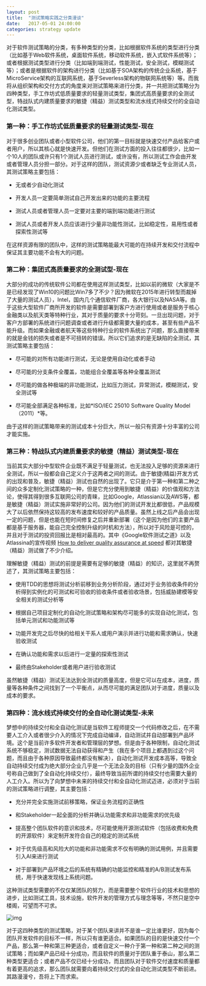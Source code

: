 ```yaml
---
layout: post
title:  "测试策略实践之分类漫谈"
date:   2017-05-01 24:00:00
categories: strategy update
---
```


对于软件测试策略的分类，有多种类型的分类，比如根据软件系统的类型进行分类（比如基于Web软件系统，桌面软件系统，移动软件系统，嵌入式软件系统等）；或者根据测试类型进行分类（比如端到端测试，性能测试，安全测试，模糊测试等）；或者是根据软件的架构进行分类（比如基于SOA架构的传统企业系统，基于MicroService架构的互联网系统，基于Severless架构的物联网系统等）等。而我将从组织架构和交付方式的角度来对测试策略来进行分类，并一共把测试策略分为四种类型，手工作坊式低质量要求的轻量测试类型，集团式高质量要求的全测试型，特战队式内建质量要求的敏捷（精益）测试类型和流水线式持续交付的全自动化测试类型。

### 第一种：手工作坊式低质量要求的轻量测试类型-现在

对于很多创业团队或者小型软件公司，他们的第一目标就是快速交付产品给客户或者用户，所以其核心就是快速开发。但他们在测试方面的投入往往都很少，比如一个10人的团队或许只有1个测试人员进行测试，或许没有，所以测试工作会由开发或者管理人员分担一部分。对于这样的团队，测试资源少或者缺乏专业测试人员，其测试策略主要包括：

- 无或者少自动化测试

- 开发人员一定要简单测试自己开发出来的功能的主要流程

- 测试人员或者管理人员一定要对主要的端到端功能进行测试

- 测试人员或者开发人员应该进行少量非功能性测试，比如稳定性，易用性或者探索性测试等


在这样资源有限的团队中，这样的测试策略能最大可能的在持续开发和交付流程中保证其主要功能不会有大的问题。

### 第二种：集团式高质量要求的全测试型-现在

大部分的成功的传统软件公司都在使用这样测试类型，比如以前的微软（大家是不是已经发现了Win10的问题比Win7多了不少？因为微软在2015年进行转型而裁掉了大量的测试人员），Intel，国内几个通信软件厂商，各大银行以及NASA等。由于这些大型软件厂商所开发的软件是需要部署到客户方进行使用或者是服务于核心金融类以及航天类等特种行业，其对于质量的要求十分苛刻。一旦出现问题，对于客户方部署的系统进行问题调查或者进行升级都需要大量的成本，甚至有些产品不能升级。而如果金融或者航天等这些特种行业的软件系统出了问题，那么直接带来的就是金钱的损失或者是不可扭转的错误。所以它们追求的是无缺陷的全测试，其测试策略主要包括：

- 尽可能的对所有功能进行测试，无论是使用自动化或者手动

- 尽可能的分支条件全覆盖，功能组合全覆盖等各种全覆盖测试

- 尽可能的做各种极端的非功能测试，比如压力测试，异常测试，模糊测试，安全测试等

- 尽可能全部满足各种标准，比如*ISO/IEC 25010 Software Quality Model（2011）*等。

  

由于这样的测试策略带来的测试成本十分巨大，所以一般只有资源十分丰富的公司才能实施。

### 第三种：特战队式内建质量要求的敏捷（精益）测试类型-现在

当前其实大部分中型软件企业既不满足于轻量测试，也无法投入足够的资源来进行全测试，所以一般都会自己定义介于这两者之间的测试。由于敏捷(精益)开发方式的出现和普及，敏捷（精益）测试也自然的出现了。它只是介于第一种和第二种之间的众多定制化测试策略的一种，但是它充分使用到敏捷（精益）的价值观和方法论，使得其得到很多互联网公司的青睐，比如Google，Atlassian以及AWS等，都是敏捷（精益）测试实施非常好的公司。因为他们的测试开发比都很低，产品规模大了以后依然保持这较高的发布速度和较好的产品质量。虽然上线之后产品会出现一定的问题，但是也能在短时间修复之后并重新部署（这个是因为他们的主要产品都是基于服务器，能自己完全控制升级的时机和方法），所以对于风险是可控的，并且对于测试的投资回报比是相对最高的。其中《Google软件测试之道》以及Atlassina的宣传视频 [How to deliver quality assurance at speed](https://www.atlassian.com/agile/how-to-deliver-quality-assurance-at-speed-video) 都对其敏捷（精益）测试做了不少介绍。

理解敏捷（精益）测试的前提是需要有足够的敏捷（精益）的知识，这里就不再赘述了，其测试策略主要包括：

- 使用TDD的思想将测试分析前移到业务分析阶段，通过对于业务验收条件的分析得到实例化的可测试和可验收的验收条件或者验收场景，包括威胁建模等安全相关的测试分析等

- 根据自己项目定制化的自动化测试策略和架构尽可能多的实现自动化测试，包括单元测试和功能测试等

- 功能开发完之后尽快的给相关干系人或用户演示并进行功能和需求确认，快速验收测试

- 在确认功能和需求以后进行一定量的探索性测试

- 最终由Stakeholder或者用户进行验收测试


虽然敏捷（精益）测试无法达到全测试的质量高度，但是它可以在成本，进度，质量等各种条件之间找到了一个平衡点，从而尽可能的满足团队对于进度，质量以及成本的要求。

### 第四种：流水线式持续交付的全自动化测试类型-未来

梦想中的持续交付和全自动化测试是当软件工程师提交一个代码修改之后，在不需要人工介入或者很少介入的情况下完成自动编译，自动测试并自动部署到产品环境。这个是当前许多软件开发者和管理层的梦想。但是由于各种限制，自动化测试系统不够稳定，测试数据无法自动获得和产生（我在多个项目上都遇到过这个问题，而且由于各种原因导致最终都没有解决），自动化测试开发成本高等，导致全自动持续交付成为绝大部分企业几乎是一个无法企及的目标（只有少量的国外企业号称自己做到了全自动化持续交付），最终导致当前所谓的持续交付也需要大量的人工介入。所以为了向梦想中未来的持续交付和全自动化测试迈进，必须对于当前的测试策略进行调整，其主要包括：

- 充分并完全实施测试前移策略，保证业务流程的正确性

- 和Stakeholder一起全面的分析并确认功能需求和非功能需求的优先级

- 提高整个团队软件的意识和技术，尽可能使用开源测试软件（包括收费和免费的开源软件）来定制开发符合自己的稳定的测试系统

- 对于优先级高和风险大的功能和非功能需求不仅有明确的测试用例，并且需要引入AI来进行测试

- 对于部署到产品环境之后的系统有精确的功能监控和精准的A/B测试发布系统，用于快速发现线上系统问题。

 
这种测试类型需要的不仅仅某团队的努力，而是需要整个软件行业的技术和思想的进步，比如测试工具，技术设施，软件开发的管理方式与理念等等，不然只是空中楼阁，可望而不可求。

![img](http://twranman.github.io/assets/tsc.resources/08CADE87-5B5D-452F-89F8-6D6C0BA2748E.png)

对于这四种类型的测试策略，对于某个团队来讲并不是谁一定比谁更好，因为每个团队开发软件的目标不一样，所以只有谁更适合。如果团队的目的是快速交付一个产品，那么第一种和第三种更适合，或者自定义一种介于第一种和第二种之间的测试策略；而如果产品已经十分成功，而且软件的质量对于团队重于泰山，那么第二种类型更适合；或者产品不仅已经十分成功，而且团队对于软件交付速度和质量都有着更高的追求，那么团队就需要向着持续交付式的全自动化测试类型不断前进。其路漫漫兮，吾将上下而求索。